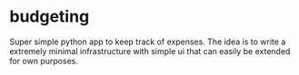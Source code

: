 # budgeting

Super simple python app to keep track of expenses.
The idea is to write a extremely minimal infrastructure with simple ui that can easily be extended for own purposes.
